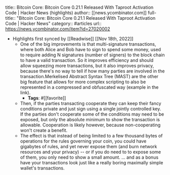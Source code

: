 title:: Bitcoin Core: Bitcoin Core 0.21.1 Released With Taproot Activation Code | Hacker News (highlights)
author:: [[news.ycombinator.com]]
full-title:: "Bitcoin Core: Bitcoin Core 0.21.1 Released With Taproot Activation Code | Hacker News"
category:: #articles
url:: https://news.ycombinator.com/item?id=27020002

- Highlights first synced by [[Readwise]] [[Nov 18th, 2022]]
	- One of the big improvements is that multi-signature transactions, where both Alice and Bob have to sign to spend some money, used to require adding N signatures (number of signers) to the block chain to have a valid transaction. So it improves efficiency and should allow squeezing more transactions, but it also improves privacy, because there's no way to tell if how many parties are involved in the transaction.Merkelised Abstract Syntax Tree (MAST) are the other big feature that allows for more complex scripting to also be represented in a compressed and obfuscated way (example in the link).
		- **Tags**: #[[favorite]]
	- Then, if the parties transacting cooperate they can keep their fancy conditions private and just sign using a single jointly controlled key.  If the parties don't cooperate some of the conditions may need to be exposed, but only the absolute minimum to show the transaction is allowable.  Cooperation is likely however, because non-cooperating won't create a benefit.
	- The effect is that instead of being limited to a few thousand bytes of operations for the rules governing your coin, you could have gigabytes of rules, and yet never expose them (and burn network resources and your privacy) -- or if you do need to to expose some of them, you only need to show a small amount.  ... and as a bonus have your transactions look just like a really boring maximally simple wallet's transactions.